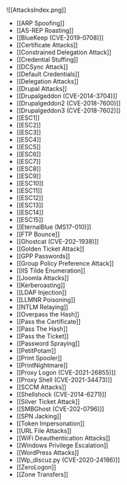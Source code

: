 ![[AttacksIndex.png]]
- [[ARP Spoofing]]
- [[AS-REP Roasting]]
- [[BlueKeep (CVE-2019-0708)]]
- [[Certificate Attacks]]
- [[Constrained Delegation Attack]]
- [[Credential Stuffing]]
- [[DCSync Attack]]
- [[Default Credentials]]
- [[Delegation Attacks]]
- [[Drupal Attacks]]
- [[Drupalgeddon (CVE-2014-3704)]]
- [[Drupalgeddon2 (CVE-2018-7600)]]
- [[Drupalgeddon3 (CVE-2018-7602)]]
- [[ESC1]]
- [[ESC2]]
- [[ESC3]]
- [[ESC4]]
- [[ESC5]]
- [[ESC6]]
- [[ESC7]]
- [[ESC8]]
- [[ESC9]]
- [[ESC10]]
- [[ESC11]]
- [[ESC12]]
- [[ESC13]]
- [[ESC14]]
- [[ESC15]]
- [[EternalBlue (MS17-010)]]
- [[FTP Bounce]]
- [[Ghostcat (CVE-202-1938)]]
- [[Golden Ticket Attack]]
- [[GPP Passwords]]
- [[Group Policy Preference Attack]]
- [[IIS Tilde Enumeration]]
- [[Joomla Attacks]]
- [[Kerberoasting]]
- [[LDAP Injection]]
- [[LLMNR Poisoning]]
- [[NTLM Relaying]]
- [[Overpass the Hash]]
- [[Pass the Certificate]]
- [[Pass The Hash]]
- [[Pass the Ticket]]
- [[Password Spraying]]
- [[PetitPotam]]
- [[Print Spooler]]
- [[PrintNightmare]]
- [[Proxy Logon (CVE-2021-26855)]]
- [[Proxy Shell (CVE-2021-34473)]]
- [[SCCM Attacks]]
- [[Shellshock (CVE-2014-6271)]]
- [[Silver Ticket Attack]]
- [[SMBGhost (CVE-202-0796)]]
- [[SPN Jacking]]
- [[Token Impersonation]]
- [[URL File Attacks]]
- [[WiFi Deauthentication Attacks]]
- [[Windows Privilege Escalation]]
- [[WordPress Attacks]]
- [[Wp_discuz.py (CVE-2020-24186)]]
- [[ZeroLogon]]
- [[Zone Transfers]]


